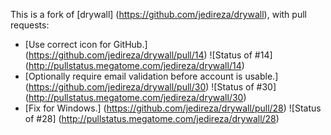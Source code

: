 This is a fork of [drywall] (https://github.com/jedireza/drywall), with pull requests:

* [Use correct icon for GitHub.] (https://github.com/jedireza/drywall/pull/14) ![Status of #14] (http://pullstatus.megatome.com/jedireza/drywall/14)
* [Optionally require email validation before account is usable.] (https://github.com/jedireza/drywall/pull/30) ![Status of #30] (http://pullstatus.megatome.com/jedireza/drywall/30)
* [Fix for Windows.] (https://github.com/jedireza/drywall/pull/28) ![Status of #28] (http://pullstatus.megatome.com/jedireza/drywall/28)
